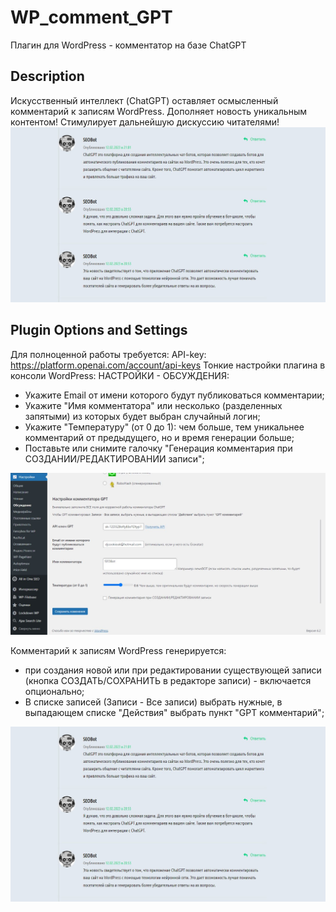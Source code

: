 # WP_comment_GPT
Плагин для WordPress - комментатор на базе ChatGPT

## Description
Искусственный интеллект (ChatGPT) оставляет осмысленный комментарий к записям WordPress. Дополняет новость уникальным контентом! Стимулирует дальнейшую дискуссию читателями! 
![Генерация комментариев GTP](https://github.com/websochka/WP_comment_GPT/blob/main/comments_gpt.jpg)

## Plugin Options and Settings
Для полноценной работы требуется: API-key: https://platform.openai.com/account/api-keys
Тонкие настройки плагина в консоли WordPress: НАСТРОЙКИ - ОБСУЖДЕНИЯ:
- Укажите Email от имени которого будут публиковаться комментарии;
- Укажите "Имя комментатора" или несколько (разделенных запятыми) из которых будет выбран случайный логин;
- Укажите "Температуру" (от 0 до 1): чем больше, тем уникальнее комментарий от предыдущего, но и время генерации больше;
- Поставьте или снимите галочку "Генерация комментария при СОЗДАНИИ/РЕДАКТИРОВАНИИ записи";

![Настройки плагина](https://github.com/websochka/WP_comment_GPT/blob/main/screenshot.jpg)

Комментарий к записям WordPress генерируется:
- при создания новой или при редактировании существующей записи (кнопка СОЗДАТЬ/СОХРАНИТЬ в редакторе записи) - включается опционально;
- В списке записей (Записи - Все записи) выбрать нужные, в выпадающем списке "Действия" выбрать пункт "GPT комментарий";

![Генерация комментария GTP](https://github.com/websochka/WP_comment_GPT/blob/main/comments_gpt.jpg)



